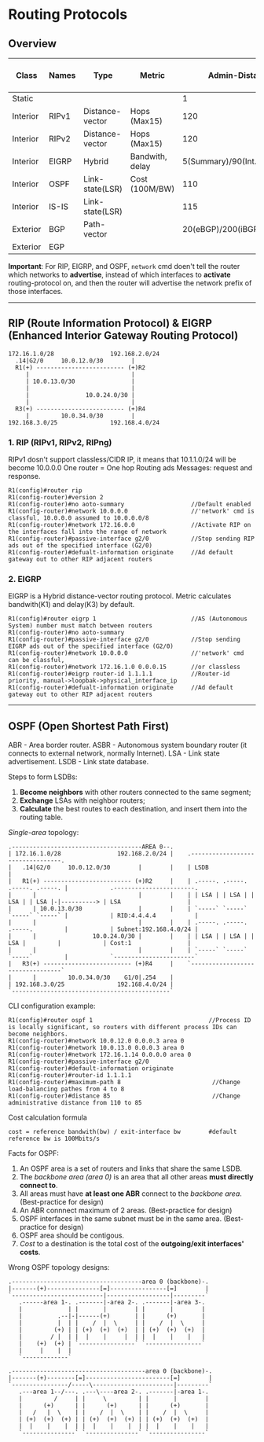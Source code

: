 # Routing Protocols

## Overview
|Class   |Names|Type|Metric|Admin-Distance|Advertising|IP-Header-Protocol|info-ad|Alg/Called|Balance-path|
|--------|-----|----|------|---|-----------|------------------|-------|----------|------------|
|Static  |     |               |               |1                            |
|Interior|RIPv1|Distance-vector|Hops (Max15)   |120                          |255.255.255.255|         |every 30s|Routing-by-rumor|1-32(4)|
|Interior|RIPv2|Distance-vector|Hops (Max15)   |120                          |224.0.0.9      |         |every 30s|Routing-by-rumor|1-32(4)|
|Interior|EIGRP|Hybrid         |Bandwith, delay|5(Summary)/90(Int.)/170(Ext.)|224.0.0.10     |0x58(88) |         |                |1-32(4)|
|Interior|OSPF |Link-state(LSR)|Cost (100M/BW) |110                          |224.0.0.5-6    |0x59(89) |         |Dijkstra        |1-32(4)|
|Interior|IS-IS|Link-state(LSR)|               |115                          |               |0x7C(124)|         |                |       |
|Exterior|BGP  |Path-vector    |               |20(eBGP)/200(iBGP)           |
|Exterior|EGP  |               |

**Important**: For RIP, EIGRP, and OSPF, `network` cmd doen't tell the router which networks to **advertise**, instead of which interfaces to **activate** routing-protocol on, and then the router will advertise the network prefix of those interfaces.
*****
## RIP (Route Information Protocol) & EIGRP (Enhanced Interior Gateway Routing Protocol)
```
172.16.1.0/28                192.168.2.0/24
  .14|G2/0     10.0.12.0/30        |       
  R1(+) ------------------------- (+)R2    
     |                             |       
     | 10.0.13.0/30                |       
     |                             |       
     |                10.0.24.0/30 |       
     |                             |       
  R3(+) ------------------------- (+)R4    
     |         10.0.34.0/30        |       
192.168.3.0/25               192.168.4.0/24
```
### 1. RIP (RIPv1, RIPv2, RIPng)
RIPv1 dosn't support classless/CIDR IP, it means that 10.1.1.0/24 will be become 10.0.0.0
One router = One hop
Routing ads Messages: request and response.
```
R1(config)#router rip 
R1(config-router)#version 2
R1(config-router)#no aoto-summary                   //Default enabled
R1(config-router)#network 10.0.0.0                  //'network' cmd is classful, 10.0.0.0 assumed to 10.0.0.0/8
R1(config-router)#network 172.16.0.0                //Activate RIP on the interfaces fall into the range of network
R1(config-router)#passive-interface g2/0            //Stop sending RIP ads out of the specified interface (G2/0)
R1(config-router)#defualt-information originate     //Ad default gateway out to other RIP adjacent routers
```
### 2. EIGRP
EIGRP is a Hybrid distance-vector routing protocol. Metric calculates bandwith(K1) and delay(K3) by default.
```
R1(config)#router eigrp 1                           //AS (Autonomous System) number must match between routers
R1(config-router)#no aoto-summary
R1(config-router)#passive-interface g2/0            //Stop sending EIGRP ads out of the specified interface (G2/0)
R1(config-router)#network 10.0.0.0                  //'network' cmd can be classful,
R1(config-router)#network 172.16.1.0 0.0.0.15       //or classless
R1(config-router)#eigrp router-id 1.1.1.1           //Router-id priority, manual->loopbak->physical_interface_ip
R1(config-router)#defualt-information originate     //Ad default gateway out to other RIP adjacent routers
```
*******
## OSPF (Open Shortest Path First)
ABR - Area border router. ASBR - Autonomous system boundary router (it connects to external network, normally Internet).
LSA - Link state advertisement. LSDB - Link state database.

Steps to form LSDBs:
1. **Become neighbors** with other routers connected to the same segment;
2. **Exchange** LSAs with neighbor routers;
3. **Calculate** the best routes to each destination, and insert them into the routing table.

_Single-area_ topology:
```
.-------------------------------------AREA 0--.
| 172.16.1.0/28                192.168.2.0/24 |    .---------------------------------.        
|   .14|G2/0     10.0.12.0/30        |        |    | LSDB                            |
|   R1(+) ------------------------- (+)R2     |    | .-----. .-----. .-----. .-----. |            .-----------------------.
|      |                             |        |    | | LSA | | LSA | | LSA | | LSA |-|----------> | LSA                   |
|      | 10.0.13.0/30                |        |    | `-----` `-----` `-----` `-----` |            | RID:4.4.4.4           |
|      |                             |        |    | .-----. .-----. .-----.         |            | Subnet:192.168.4.0/24 |
|      |                10.0.24.0/30 |        |    | | LSA | | LSA | | LSA |         |            | Cost:1                |
|      |                             |        |    | `-----` `-----` `-----`         |            `-----------------------`
|   R3(+) ------------------------- (+)R4     |    `---------------------------------` 
|      |         10.0.34.0/30    G1/0|.254    |
| 192.168.3.0/25               192.168.4.0/24 |
`---------------------------------------------` 
```
CLI configuration example:
```
R1(config)#router ospf 1                                 //Process ID is locally significant, so routers with different process IDs can become neighbors.
R1(config-router)#network 10.0.12.0 0.0.0.3 area 0
R1(config-router)#network 10.0.13.0 0.0.0.3 area 0
R1(config-router)#network 172.16.1.14 0.0.0.0 area 0
R1(config-router)#passive-interface g2/0
R1(config-router)#default-information originate
R1(config-router)#router-id 1.1.1.1
R1(config-router)#maximum-path 8                          //Change load-balancing pathes from 4 to 8
R1(config-router)#distance 85                             //Change administrative distance from 110 to 85
```
Cost calculation formula
```
cost = reference bandwith(bw) / exit-interface bw        #default reference bw is 100Mbits/s
```
Facts for OSPF:
1. An OSPF area is a set of routers and links that share the same LSDB.
2. The _backbone area (area 0)_ is an area that all other areas **must directly connect to**.
3. All areas must have **at least one ABR** connect to the _backbone area_. (Best-practice for design)
4. An ABR connnect maximum of 2 areas. (Best-practice for design)
5. OSPF interfaces in the same subnet must be in the same area. (Best-practice for design)
6. OSPF area should be contigous.
7. _Cost_ to a destination is the total cost of the **outgoing/exit interfaces' costs**.

Wrong OSPF topology designs:
```
.-------------------------------------area 0 (backbone)-.
|-------(+)---------------[=]----------------[=]        |
`--------------------------|------------------|---------`
   .------area 1-. .-------|-area 2-. .-------|-area 3-.
   |             | |       |        | |       |        |
   |          .--|-|------(+)       | |      (+)       |
   |          |  | |    /  |  \     | |    /  |  \     |
   |         (+) | | (+)  (+)  (+)  | | (+)  (+)  (+)  |
   |        / |  | |  |    |     |  | |  |    |    |   |
   |    (+)  (+) | `----------------` `----------------`
   |     |    |  |
   `-------------`
```
```
.--------------------------------------area 0 (backbone)-.
|-------(+)--------[=]------------------------[=]        |
`----------------/-----\-----------------------|---------`
   .---area 1--/---. .---\----area 2-. .-------|-area 1-.
   |         /     | |     \         | |       |        |
   |      (+)      | |      (+)      | |      (+)       |
   |   /   |  \    | |    /  |  \    | |    /  |  \     |
   | (+)  (+)  (+) | | (+)  (+)  (+) | | (+)  (+)  (+)  |
   |  |    |    |  | |  |    |    |  | |  |    |    |   |
   `---------------` `---------------` `----------------`
```
